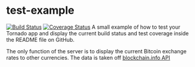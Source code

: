 # test-example

[![Build Status](https://travis-ci.org/adamnie/test-example.svg?branch=master)](https://travis-ci.org/adamnie/test-example)
[![Coverage Status](https://coveralls.io/repos/github/adamnie/test-example/badge.svg?branch=master)](https://coveralls.io/github/adamnie/test-example?branch=master)
A small example of how to test your Tornado app and display the current build
status and test coverage inside the README file on GitHub.

The only function of the server is to display the current Bitcoin exchange rates to other currencies.
The data is taken off [blockchain.info API](https://blockchain.info/api/exchange_rates_api)
